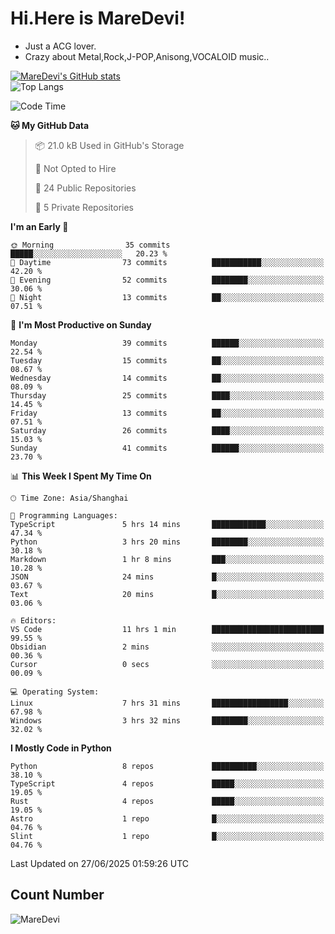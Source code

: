# Hi.Here is MareDevi!

- Just a ACG lover.
- Crazy about Metal,Rock,J-POP,Anisong,VOCALOID music..

[![MareDevi's GitHub stats](https://github-readme-stats.vercel.app/api?username=MareDevi&show_icons=true&theme=algolia)](https://github.com/anuraghazra/github-readme-stats)  
![Top Langs](https://github-readme-stats.vercel.app/api/top-langs/?username=MareDevi&layout=compact&theme=algolia)

<!--START_SECTION:waka-->
![Code Time](http://img.shields.io/badge/Code%20Time-227%20hrs%207%20mins-blue)

**🐱 My GitHub Data** 

> 📦 21.0 kB Used in GitHub's Storage 
 > 
> 🚫 Not Opted to Hire
 > 
> 📜 24 Public Repositories 
 > 
> 🔑 5 Private Repositories 
 > 
**I'm an Early 🐤** 

```text
🌞 Morning                35 commits          █████░░░░░░░░░░░░░░░░░░░░   20.23 % 
🌆 Daytime                73 commits          ███████████░░░░░░░░░░░░░░   42.20 % 
🌃 Evening                52 commits          ████████░░░░░░░░░░░░░░░░░   30.06 % 
🌙 Night                  13 commits          ██░░░░░░░░░░░░░░░░░░░░░░░   07.51 % 
```
📅 **I'm Most Productive on Sunday** 

```text
Monday                   39 commits          ██████░░░░░░░░░░░░░░░░░░░   22.54 % 
Tuesday                  15 commits          ██░░░░░░░░░░░░░░░░░░░░░░░   08.67 % 
Wednesday                14 commits          ██░░░░░░░░░░░░░░░░░░░░░░░   08.09 % 
Thursday                 25 commits          ████░░░░░░░░░░░░░░░░░░░░░   14.45 % 
Friday                   13 commits          ██░░░░░░░░░░░░░░░░░░░░░░░   07.51 % 
Saturday                 26 commits          ████░░░░░░░░░░░░░░░░░░░░░   15.03 % 
Sunday                   41 commits          ██████░░░░░░░░░░░░░░░░░░░   23.70 % 
```


📊 **This Week I Spent My Time On** 

```text
🕑︎ Time Zone: Asia/Shanghai

💬 Programming Languages: 
TypeScript               5 hrs 14 mins       ████████████░░░░░░░░░░░░░   47.34 % 
Python                   3 hrs 20 mins       ████████░░░░░░░░░░░░░░░░░   30.18 % 
Markdown                 1 hr 8 mins         ███░░░░░░░░░░░░░░░░░░░░░░   10.28 % 
JSON                     24 mins             █░░░░░░░░░░░░░░░░░░░░░░░░   03.67 % 
Text                     20 mins             █░░░░░░░░░░░░░░░░░░░░░░░░   03.06 % 

🔥 Editors: 
VS Code                  11 hrs 1 min        █████████████████████████   99.55 % 
Obsidian                 2 mins              ░░░░░░░░░░░░░░░░░░░░░░░░░   00.36 % 
Cursor                   0 secs              ░░░░░░░░░░░░░░░░░░░░░░░░░   00.09 % 

💻 Operating System: 
Linux                    7 hrs 31 mins       █████████████████░░░░░░░░   67.98 % 
Windows                  3 hrs 32 mins       ████████░░░░░░░░░░░░░░░░░   32.02 % 
```

**I Mostly Code in Python** 

```text
Python                   8 repos             ██████████░░░░░░░░░░░░░░░   38.10 % 
TypeScript               4 repos             █████░░░░░░░░░░░░░░░░░░░░   19.05 % 
Rust                     4 repos             █████░░░░░░░░░░░░░░░░░░░░   19.05 % 
Astro                    1 repo              █░░░░░░░░░░░░░░░░░░░░░░░░   04.76 % 
Slint                    1 repo              █░░░░░░░░░░░░░░░░░░░░░░░░   04.76 % 
```




 Last Updated on 27/06/2025 01:59:26 UTC
<!--END_SECTION:waka-->

## Count Number
![MareDevi](https://count.getloli.com/get/@maredevi?theme=moebooru-h)  

<!---
MareDevi/MareDevi is a ✨ special ✨ repository because its `README.md` (this file) appears on your GitHub profile.
You can click the Preview link to take a look at your changes.
--->
